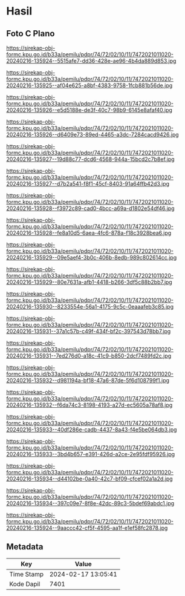 # Hasil

## Foto C Plano

https://sirekap-obj-formc.kpu.go.id/b33a/pemilu/pdpr/74/72/02/10/11/7472021011020-20240216-135924--5515afe7-dd36-428e-ae96-4b4da889d853.jpg

https://sirekap-obj-formc.kpu.go.id/b33a/pemilu/pdpr/74/72/02/10/11/7472021011020-20240216-135925--af04e625-a8bf-4383-9758-1fcb881b56de.jpg

https://sirekap-obj-formc.kpu.go.id/b33a/pemilu/pdpr/74/72/02/10/11/7472021011020-20240216-135926--e5d5188e-de3f-40c7-98b9-6145e8afaf40.jpg

https://sirekap-obj-formc.kpu.go.id/b33a/pemilu/pdpr/74/72/02/10/11/7472021011020-20240216-135926--d6409e73-89ed-4465-a3dc-7284cacd9426.jpg

https://sirekap-obj-formc.kpu.go.id/b33a/pemilu/pdpr/74/72/02/10/11/7472021011020-20240216-135927--19d88c77-dcd6-4568-944a-15bcd2c7b8ef.jpg

https://sirekap-obj-formc.kpu.go.id/b33a/pemilu/pdpr/74/72/02/10/11/7472021011020-20240216-135927--d7b2a541-f8f1-45cf-8403-91a64ffb42d3.jpg

https://sirekap-obj-formc.kpu.go.id/b33a/pemilu/pdpr/74/72/02/10/11/7472021011020-20240216-135928--f3972c89-cad0-4bcc-a69a-d1802e54df46.jpg

https://sirekap-obj-formc.kpu.go.id/b33a/pemilu/pdpr/74/72/02/10/11/7472021011020-20240216-135928--fe8a10d5-6aea-4fc6-878a-f18c3928bea6.jpg

https://sirekap-obj-formc.kpu.go.id/b33a/pemilu/pdpr/74/72/02/10/11/7472021011020-20240216-135929--09e5aef4-3b0c-406b-8edb-989c802614cc.jpg

https://sirekap-obj-formc.kpu.go.id/b33a/pemilu/pdpr/74/72/02/10/11/7472021011020-20240216-135929--80e7631a-afb1-4418-b266-3df5c88b2bb7.jpg

https://sirekap-obj-formc.kpu.go.id/b33a/pemilu/pdpr/74/72/02/10/11/7472021011020-20240216-135930--8233554e-56a1-4175-9c5c-0eaaafeb3c85.jpg

https://sirekap-obj-formc.kpu.go.id/b33a/pemilu/pdpr/74/72/02/10/11/7472021011020-20240216-135931--37a1c57b-c49f-434f-bf2c-397543d78bb7.jpg

https://sirekap-obj-formc.kpu.go.id/b33a/pemilu/pdpr/74/72/02/10/11/7472021011020-20240216-135931--7ed276d0-a18c-41c9-b850-2dcf7489fd2c.jpg

https://sirekap-obj-formc.kpu.go.id/b33a/pemilu/pdpr/74/72/02/10/11/7472021011020-20240216-135932--d981194a-bf18-47a6-87de-5f6d108799f1.jpg

https://sirekap-obj-formc.kpu.go.id/b33a/pemilu/pdpr/74/72/02/10/11/7472021011020-20240216-135932--f6da74c3-8198-4193-a27d-ec5605a78af8.jpg

https://sirekap-obj-formc.kpu.go.id/b33a/pemilu/pdpr/74/72/02/10/11/7472021011020-20240216-135933--40df286e-cadb-4437-8a43-f4e5be064db3.jpg

https://sirekap-obj-formc.kpu.go.id/b33a/pemilu/pdpr/74/72/02/10/11/7472021011020-20240216-135933--3bd4b657-e391-426d-a2ce-2e95fdf95926.jpg

https://sirekap-obj-formc.kpu.go.id/b33a/pemilu/pdpr/74/72/02/10/11/7472021011020-20240216-135934--d44102be-0a40-42c7-bf09-cfcef02a1a2d.jpg

https://sirekap-obj-formc.kpu.go.id/b33a/pemilu/pdpr/74/72/02/10/11/7472021011020-20240216-135934--397c09e7-8f8e-42dc-89c3-5bdef69abdc1.jpg

https://sirekap-obj-formc.kpu.go.id/b33a/pemilu/pdpr/74/72/02/10/11/7472021011020-20240216-135924--9aaccc42-cf5f-4595-aa1f-e1ef58fc2878.jpg


## Metadata

| Key        | Value               |
| ---------- | ------------------- |
| Time Stamp | 2024-02-17 13:05:41 |
| Kode Dapil | 7401                |



